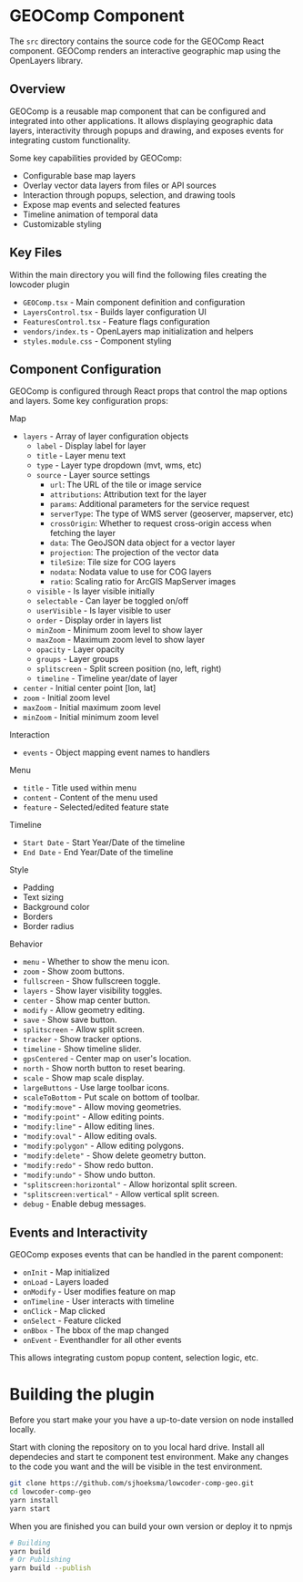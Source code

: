 # GEOComp Component

The `src` directory contains the source code for the GEOComp React component. GEOComp renders an interactive geographic map using the OpenLayers library.

## Overview

GEOComp is a reusable map component that can be configured and integrated into other applications. It allows displaying geographic data layers, interactivity through popups and drawing, and exposes events for integrating custom functionality.

Some key capabilities provided by GEOComp:

- Configurable base map layers
- Overlay vector data layers from files or API sources  
- Interaction through popups, selection, and drawing tools
- Expose map events and selected features
- Timeline animation of temporal data
- Customizable styling

## Key Files

Within the main directory you will find the following files creating the lowcoder plugin

- `GEOComp.tsx` - Main component definition and configuration
- `LayersControl.tsx` - Builds layer configuration UI
- `FeaturesControl.tsx` - Feature flags configuration  
- `vendors/index.ts` - OpenLayers map initialization and helpers
- `styles.module.css` - Component styling

## Component Configuration

GEOComp is configured through React props that control the map options and layers. Some key configuration props:

Map
- `layers` - Array of layer configuration objects
    - `label` - Display label for layer
    - `title` - Layer menu text 
    - `type` - Layer type dropdown (mvt, wms, etc)
    - `source` - Layer source settings
        - `url`: The URL of the tile or image service 
        - `attributions`: Attribution text for the layer
        - `params`: Additional parameters for the service request
        - `serverType`: The type of WMS server (geoserver, mapserver, etc)
        - `crossOrigin`: Whether to request cross-origin access when fetching the layer
        - `data`: The GeoJSON data object for a vector layer 
        - `projection`: The projection of the vector data
        - `tileSize`: Tile size for COG layers
        - `nodata`: Nodata value to use for COG layers 
        - `ratio`: Scaling ratio for ArcGIS MapServer images
    - `visible` - Is layer visible initially
    - `selectable` - Can layer be toggled on/off
    - `userVisible` - Is layer visible to user
    - `order` - Display order in layers list
    - `minZoom` - Minimum zoom level to show layer
    - `maxZoom` - Maximum zoom level to show layer
    - `opacity` - Layer opacity
    - `groups` - Layer groups
    - `splitscreen` - Split screen position (no, left, right) 
    - `timeline` - Timeline year/date of layer
- `center` - Initial center point [lon, lat]
- `zoom` - Initial zoom level
- `maxZoom` - Initial maximum zoom level
- `minZoom` - Initial minimum zoom level

Interaction
- `events` - Object mapping event names to handlers

Menu
- `title` - Title used within menu
- `content` - Content of the menu used
- `feature` - Selected/edited feature state 

Timeline
- `Start Date` - Start Year/Date of the timeline
- `End Date` - End Year/Date of the timeline

Style
- Padding
- Text sizing
- Background color 
- Borders
- Border radius

Behavior
- `menu` - Whether to show the menu icon.
- `zoom` - Show zoom buttons.
- `fullscreen` - Show fullscreen toggle.
- `layers` - Show layer visibility toggles.
- `center` - Show map center button.
- `modify` - Allow geometry editing.
- `save` - Show save button.
- `splitscreen` - Allow split screen.
- `tracker` - Show tracker options.
- `timeline` - Show timeline slider.
- `gpsCentered` - Center map on user's location.
- `north` - Show north button to reset bearing.
- `scale` - Show map scale display.
- `largeButtons` - Use large toolbar icons.
- `scaleToBottom` - Put scale on bottom of toolbar.
- `"modify:move"` - Allow moving geometries.
- `"modify:point"` - Allow editing points.
- `"modify:line"` - Allow editing lines. 
- `"modify:oval"` - Allow editing ovals.
- `"modify:polygon"` - Allow editing polygons.
- `"modify:delete"` - Show delete geometry button.
- `"modify:redo"` - Show redo button.
- `"modify:undo"` - Show undo button.
- `"splitscreen:horizontal"` - Allow horizontal split screen.
- `"splitscreen:vertical"` - Allow vertical split screen.
- `debug` - Enable debug messages.


## Events and Interactivity

GEOComp exposes events that can be handled in the parent component:

- `onInit` - Map initialized
- `onLoad` - Layers loaded
- `onModify` - User modifies feature on map
- `onTimeline` - User interacts with timeline 
- `onClick` - Map clicked
- `onSelect` - Feature clicked
- `onBbox` - The bbox of the map changed
- `onEvent` - Eventhandler for all other events

This allows integrating custom popup content, selection logic, etc.

# Building the plugin

Before you start make your you have a up-to-date version on node installed locally.

Start with cloning the repository on to you local hard drive. Install all dependecies and start te component test environment. Make any changes to the code you want and the will be visible in the test environment. 

```bash
git clone https://github.com/sjhoeksma/lowcoder-comp-geo.git
cd lowcoder-comp-geo
yarn install
yarn start
```

When you are finished you can build your own version or deploy it to npmjs

```bash
# Building
yarn build 
# Or Publishing
yarn build --publish
```